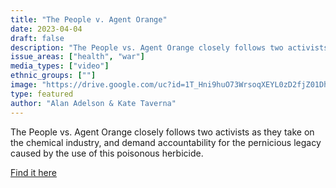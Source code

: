 ```yaml
---
title: "The People v. Agent Orange"
date: 2023-04-04
draft: false
description: "The People vs. Agent Orange closely follows two activists as they take on the chemical industry, and demand accountability for the pernicious legacy caused by the use of this poisonous herbicide."
issue_areas: ["health", "war"]
media_types: ["video"]
ethnic_groups: [""]
image: "https://drive.google.com/uc?id=1T_Hni9huO73WrsoqXEYL0zD2fjZ01DhY"
type: featured
author: "Alan Adelson & Kate Taverna"
---
```


The People vs. Agent Orange closely follows two activists as they take on the chemical industry, and demand accountability for the pernicious legacy caused by the use of this poisonous herbicide.

[Find it here](https://www.pbs.org/independentlens/documentaries/the-people-vs-agent-orange/)
